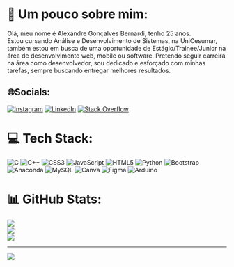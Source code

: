 # 💫 Um pouco sobre mim:
Olá, meu nome é Alexandre Gonçalves Bernardi, tenho 25 anos.<br>Estou cursando Análise e Desenvolvimento de Sistemas, na UniCesumar,<br>também estou em busca de uma oportunidade de Estágio/Trainee/Junior na área de desenvolvimento web, mobile ou software. Pretendo seguir carreira na área como desenvolvedor, sou dedicado e esforçado com minhas tarefas, sempre buscando entregar melhores resultados.


## 🌐Socials:
[![Instagram](https://img.shields.io/badge/Instagram-%23E4405F.svg?logo=Instagram&logoColor=white)](https://instagram.com/@aleak1ra) [![LinkedIn](https://img.shields.io/badge/LinkedIn-%230077B5.svg?logo=linkedin&logoColor=white)](https://linkedin.com/in/alexandregb) [![Stack Overflow](https://img.shields.io/badge/-Stackoverflow-FE7A16?logo=stack-overflow&logoColor=white)](https://stackoverflow.com/users/20678010/gonçalves-ale?tab=profile) 

# 💻 Tech Stack:
![C](https://img.shields.io/badge/c-%2300599C.svg?style=for-the-badge&logo=c&logoColor=white) ![C++](https://img.shields.io/badge/c++-%2300599C.svg?style=for-the-badge&logo=c%2B%2B&logoColor=white) ![CSS3](https://img.shields.io/badge/css3-%231572B6.svg?style=for-the-badge&logo=css3&logoColor=white) ![JavaScript](https://img.shields.io/badge/javascript-%23323330.svg?style=for-the-badge&logo=javascript&logoColor=%23F7DF1E) ![HTML5](https://img.shields.io/badge/html5-%23E34F26.svg?style=for-the-badge&logo=html5&logoColor=white) ![Python](https://img.shields.io/badge/python-3670A0?style=for-the-badge&logo=python&logoColor=ffdd54) ![Bootstrap](https://img.shields.io/badge/bootstrap-%23563D7C.svg?style=for-the-badge&logo=bootstrap&logoColor=white) ![Anaconda](https://img.shields.io/badge/Anaconda-%2344A833.svg?style=for-the-badge&logo=anaconda&logoColor=white) ![MySQL](https://img.shields.io/badge/mysql-%2300f.svg?style=for-the-badge&logo=mysql&logoColor=white) ![Canva](https://img.shields.io/badge/Canva-%2300C4CC.svg?style=for-the-badge&logo=Canva&logoColor=white) 	![Figma](https://img.shields.io/badge/figma-%23F24E1E.svg?style=for-the-badge&logo=figma&logoColor=white) ![Arduino](https://img.shields.io/badge/-Arduino-00979D?style=for-the-badge&logo=Arduino&logoColor=white)
# 📊 GitHub Stats:
![](https://github-readme-stats.vercel.app/api?username=Aleak1ra&theme=tokyonight&hide_border=false&include_all_commits=true&count_private=false)<br/>
![](https://github-readme-streak-stats.herokuapp.com/?user=Aleak1ra&theme=tokyonight&hide_border=false)<br/>
![](https://github-readme-stats.vercel.app/api/top-langs/?username=Aleak1ra&theme=tokyonight&hide_border=false&include_all_commits=true&count_private=false&layout=compact)

---
[![](https://visitcount.itsvg.in/api?id=Aleak1ra&icon=0&color=0)](https://visitcount.itsvg.in)

<!-- Proudly created with GPRM ( https://gprm.itsvg.in ) -->
